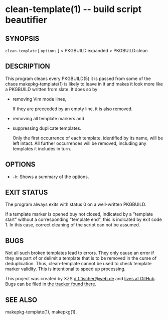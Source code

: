 clean-template(1) -- build script beautifier
============================================

## SYNOPSIS

`clean-template` [ `options` ] < PKGBUILD.expanded > PKGBUILD.clean


## DESCRIPTION

This program cleans every PKGBUILD(5) it is passed from some of the chaos makepkg-template(1) is likely to leave in it and makes it look more like a PKGBUILD written from slate. It does so by

- removing Vim mode lines,

  If they are preceeded by an empty line, it is also removed.

- removing all template markers and

- suppressing duplicate templates.

  Only the first occurrence of each template, identified by its name, will be left intact. All further occurrences will be removed, including any templates it includes in turn.


## OPTIONS

  - `-h`:
    Shows a summary of the options.


## EXIT STATUS

The program always exits with status 0 on a well-written PKGBUILD.

If a template marker is opened buy not closed, indicated by a "template start" without a corresponding "template end", this is indicated by exit code 1. In this case, correct cleaning of the script can not be assumed.


## BUGS

Not all such broken templates lead to errors. They only cause an error if they are part of or delimit a template that is to be removed in the curse of deduplication. Thus, clean-template cannot be used to check template marker validity. This is intentional to speed up processing.

This project was created by XZS <d.f.fischer@web.de> and [lives at GitHub](http://github.com/dffischer/makepkg-expanded). Bugs can be filed in [the tracker found there](http://github.com/dffischer/makepkg-expanded/issues).


## SEE ALSO

makepkg-template(1), makepkg(1).
